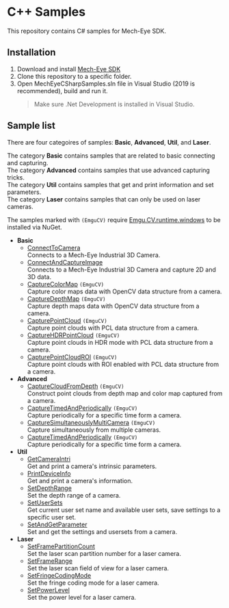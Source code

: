 # C++ Samples

This repository contains C# samples for Mech-Eye SDK.

## Installation

1. Download and install [Mech-Eye SDK](https://www.mech-mind.com/download/camera-sdk.html)
2. Clone this repository to a specific folder.
3. Open MechEyeCSharpSamples.sln file in Visual Studio (2019 is recommended), build and run it.
    > Make sure .Net Development is installed in Visual Studio.

## Sample list

There are four categoires of samples: **Basic**, **Advanced**, **Util**, and **Laser**.  

The category **Basic** contains samples that are related to basic connecting and capturing.  
The category **Advanced** contains samples that use advanced capturing tricks.  
The category **Util** contains samples that get and print information and set parameters.  
The category **Laser** contains samples that can only be used on laser cameras.  

The samples marked with `(EmguCV)` require [Emgu.CV.runtime.windows](https://www.nuget.org/packages/Emgu.CV.runtime.windows/) to be installed via NuGet.

- **Basic**
  - [ConnectToCamera](https://github.com/MechMindRobotics/mecheye_csharp_samples/tree/main/source/Basic/connectToCamera)  
    Connects to a Mech-Eye Industrial 3D Camera.
  - [ConnectAndCaptureImage](https://github.com/MechMindRobotics/mecheye_csharp_samples/tree/main/source/Basic/connectAndCaptureImage)  
    Connects to a Mech-Eye Industrial 3D Camera and capture 2D and 3D data.
  - [CaptureColorMap](https://github.com/MechMindRobotics/mecheye_csharp_samples/tree/main/source/Basic/captureColorMap) `(EmguCV)`  
    Capture color maps data with OpenCV data structure from a camera.
  - [CaptureDepthMap](https://github.com/MechMindRobotics/mecheye_csharp_samples/tree/main/source/Basic/captureDepthMap) `(EmguCV)`  
    Capture depth maps data with OpenCV data structure from a camera.
  - [CapturePointCloud](https://github.com/MechMindRobotics/mecheye_csharp_samples/tree/main/source/Basic/capturePointCloud) `(EmguCV)`  
    Capture point clouds with PCL data structure from a camera.
  - [CaptureHDRPointCloud](https://github.com/MechMindRobotics/mecheye_csharp_samples/tree/main/source/Basic/captureHDRPointCloud) `(EmguCV)`  
    Capture point clouds in HDR mode with PCL data structure from a camera.
  - [CapturePointCloudROI](https://github.com/MechMindRobotics/mecheye_csharp_samples/tree/main/source/Basic/capturePointCloudROI) `(EmguCV)`  
    Capture point clouds with ROI enabled with PCL data structure from a camera.
- **Advanced**
  - [CaptureCloudFromDepth](https://github.com/MechMindRobotics/mecheye_csharp_samples/tree/main/source/Advanced/captureCloudFromDepth) `(EmguCV)`  
    Construct point clouds from depth map and color map captured from a camera.
  - [CaptureTimedAndPeriodically](https://github.com/MechMindRobotics/mecheye_csharp_samples/tree/main/source/Advanced/captureTimedAndPeriodically) `(EmguCV)`  
    Capture periodically for a specific time form a camera.
  - [CaptureSimultaneouslyMultiCamera](https://github.com/MechMindRobotics/mecheye_csharp_samples/tree/main/source/Advanced/captureSimultaneouslyMultiCamera) `(EmguCV)`  
    Capture simultaneously from multiple cameras.
  - [CaptureTimedAndPeriodically](https://github.com/MechMindRobotics/mecheye_csharp_samples/tree/main/source/Advanced/captureTimedAndPeriodically) `(EmguCV)`  
    Capture periodically for a specific time form a camera.
- **Util**
  - [GetCameraIntri](https://github.com/MechMindRobotics/mecheye_csharp_samples/tree/main/source/Util/getCameraIntri)  
    Get and print a camera's intrinsic parameters.
  - [PrintDeviceInfo](https://github.com/MechMindRobotics/mecheye_csharp_samples/tree/main/source/Util/printDeviceInfo)  
    Get and print a camera's information.
  - [SetDepthRange](https://github.com/MechMindRobotics/mecheye_csharp_samples/tree/main/source/Util/setDepthRange)  
    Set the depth range of a camera.
  - [SetUserSets](https://github.com/MechMindRobotics/mecheye_csharp_samples/tree/main/source/Util/setUserSets)  
    Get current user set name and available user sets, save settings to a specific user set.
  - [SetAndGetParameter](https://github.com/MechMindRobotics/mecheye_csharp_samples/tree/main/source/Util/setAndGetParameter)  
    Set and get the settings and usersets from a camera.
- **Laser**
  - [SetFramePartitionCount](https://github.com/MechMindRobotics/mecheye_csharp_samples/tree/main/source/Laser/setFramePartitionCount)  
    Set the laser scan partition number for a laser camera.
  - [SetFrameRange](https://github.com/MechMindRobotics/mecheye_csharp_samples/tree/main/source/Laser/setFrameRange)  
    Set the laser scan field of view for a laser camera.
  - [SetFringeCodingMode](https://github.com/MechMindRobotics/mecheye_csharp_samples/tree/main/source/Laser/setFringeCodingMode)  
    Set the fringe coding mode for a laser camera.
  - [SetPowerLevel](https://github.com/MechMindRobotics/mecheye_csharp_samples/tree/main/source/Laser/setPowerLevel)  
    Set the power level for a laser camera.

